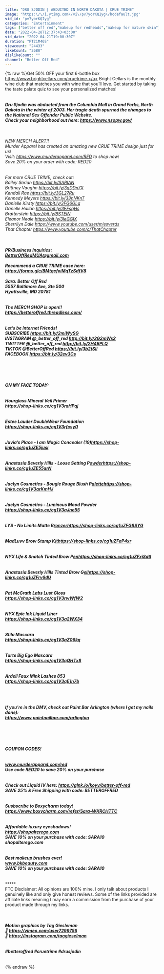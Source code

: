 ```yaml
---
title: "DRU SJODIN | ABDUCTED IN NORTH DAKOTA | CRUE TRIME"
image: "https:\/\/i.ytimg.com\/vi\/pv7yorKQIyg\/hqdefault.jpg"
vid_id: "pv7yorKQIyg"
categories: "Entertainment"
tags: ["better off red","makeup for redheads","makeup for mature skin"]
date: "2022-04-28T12:37:43+03:00"
vid_date: "2022-04-21T19:00:30Z"
duration: "PT21M46S"
viewcount: "24433"
likeCount: "2680"
dislikeCount: ""
channel: "Better Off Red"
---
```

{% raw %}Get 50% OFF your first 6-bottle box <a rel="nofollow" target="blank" href="https://www.brightcellars.com/cruetrime.">https://www.brightcellars.com/cruetrime.</a> Bright Cellars is the monthly wine club that matches you with wine that you’ll love. Get started by taking the taste palate quiz to see your personalized matches!<br /><br />*******************<br />Dru Sjodin was abducted from the Columbia Mall in Grand Forks, North Dakota in the winter of 2003. Her tragic death spurned the changes to the National Sex Offender Public Website. <br />Check your neighborhood out here: <a rel="nofollow" target="blank" href="https://www.nsopw.gov/">https://www.nsopw.gov/</a><br /><br /><br />******************<br />NEW MERCH ALERT!!  <br />Murder Apparel has created an amazing new CRUE TRIME design just for us!  <br />Visit: <a rel="nofollow" target="blank" href="https://www.murderapparel.com/RED">https://www.murderapparel.com/RED</a> to shop now!<br />Save 20% on your order with code: RED20<br /><br /><br />For more CRUE TRIME, check out:<br />Bailey Sarian <a rel="nofollow" target="blank" href="https://bit.ly/SARIAN">https://bit.ly/SARIAN</a><br />Brittney Vaughn <a rel="nofollow" target="blank" href="https://bit.ly/3qDDn7X">https://bit.ly/3qDDn7X</a><br />Kendall Rae <a rel="nofollow" target="blank" href="https://bit.ly/3GL27Ru">https://bit.ly/3GL27Ru</a><br />Kennedy Meyers <a rel="nofollow" target="blank" href="https://bit.ly/33nNKnT">https://bit.ly/33nNKnT</a><br />Danielle Kirsty <a rel="nofollow" target="blank" href="https://bit.ly/3FG6GLq">https://bit.ly/3FG6GLq</a><br />Danelle Hallan <a rel="nofollow" target="blank" href="https://bit.ly/3FFsqHs">https://bit.ly/3FFsqHs</a><br />Bratterstein <a rel="nofollow" target="blank" href="https://bit.ly/BSTEIN">https://bit.ly/BSTEIN</a><br />Eleanor Neale <a rel="nofollow" target="blank" href="https://bit.ly/3IeGGIX">https://bit.ly/3IeGGIX</a><br />Sherrilyn Dale <a rel="nofollow" target="blank" href="https://www.youtube.com/user/missverds">https://www.youtube.com/user/missverds</a><br />That Chapter <a rel="nofollow" target="blank" href="https://www.youtube.com/c/ThatChapter">https://www.youtube.com/c/ThatChapter</a><br /><br /><br />*****************<br />PR/Business Inquiries: <br />BetterOffRedMUA@gmail.com <br /><br />Recommend a CRUE TRIME case here: <a rel="nofollow" target="blank" href="https://forms.gle/BMtqcfoiMqTzSdfV8">https://forms.gle/BMtqcfoiMqTzSdfV8</a><br /><br />Sara: Better Off Red<br />5557 Baltimore Ave, Ste 500<br />Hyattsville, MD 20781<br /><br /><br />The MERCH SHOP is open!!<br /><a rel="nofollow" target="blank" href="https://betteroffred.threadless.com/">https://betteroffred.threadless.com/</a><br /><br /><br />Let’s be Internet Friends!<br />SUBSCRIBE <a rel="nofollow" target="blank" href="https://bit.ly/2miWySG">https://bit.ly/2miWySG</a><br />INSTAGRAM @_better_off_red  <a rel="nofollow" target="blank" href="http://bit.ly/2G2mWs2">http://bit.ly/2G2mWs2</a><br />TWITTER @_better_off_red <a rel="nofollow" target="blank" href="http://bit.ly/2H46PLQ">http://bit.ly/2H46PLQ</a><br />TIKTOK @BetterOffRed <a rel="nofollow" target="blank" href="https://bit.ly/3b2tSIi">https://bit.ly/3b2tSIi</a><br />FACEBOOK <a rel="nofollow" target="blank" href="https://bit.ly/32ev3Cs">https://bit.ly/32ev3Cs</a><br /><br /><br />********************<br /><br /><br />ON MY FACE TODAY:<br /><br /><br />Hourglass Mineral Veil Primer<br /><a rel="nofollow" target="blank" href="https://shop-links.co/cg1V3raHPqj">https://shop-links.co/cg1V3raHPqj</a><br /><br /><br />Estee Lauder DoubleWear Foundation<br /><a rel="nofollow" target="blank" href="https://shop-links.co/cg1V3rfcsy0">https://shop-links.co/cg1V3rfcsy0</a><br /><br /><br />Juvia’s Place - I am Magic Concealer (19)<a rel="nofollow" target="blank" href="https://shop-links.co/cg1uZE5jusi">https://shop-links.co/cg1uZE5jusi</a><br /><br /><br />Anastasia Beverly Hills - Loose Setting P<a rel="nofollow" target="blank" href="owderhttps://shop-links.co/cg1uZE55arN">owderhttps://shop-links.co/cg1uZE55arN</a><br /><br /><br />Jaclyn Cosmetics - Bougie Rouge Blush P<a rel="nofollow" target="blank" href="alettehttps://shop-links.co/cg1V3qrKmHJ">alettehttps://shop-links.co/cg1V3qrKmHJ</a><br /><br /><br />Jaclyn Cosmetics - Luminous Mood Powder<br /><a rel="nofollow" target="blank" href="https://shop-links.co/cg1V3qJnc55">https://shop-links.co/cg1V3qJnc55</a><br /><br /><br />LYS - No Limits Matte B<a rel="nofollow" target="blank" href="ronzerhttps://shop-links.co/cg1uZFG8SYG">ronzerhttps://shop-links.co/cg1uZFG8SYG</a><br /><br /><br />MadLuvv Brow Stamp K<a rel="nofollow" target="blank" href="ithttps://shop-links.co/cg1uZFaP4xr">ithttps://shop-links.co/cg1uZFaP4xr</a><br /><br /><br />NYX Life &amp; Snatch Tinted Brow P<a rel="nofollow" target="blank" href="enhttps://shop-links.co/cg1uZFxjSd6">enhttps://shop-links.co/cg1uZFxjSd6</a><br /><br /><br />Anastasia Beverly Hills Tinted Brow G<a rel="nofollow" target="blank" href="elhttps://shop-links.co/cg1uZFrv6dU">elhttps://shop-links.co/cg1uZFrv6dU</a><br /><br /><br />Pat McGrath Labs Lust Gloss<br /><a rel="nofollow" target="blank" href="https://shop-links.co/cg1V3rwWfW2">https://shop-links.co/cg1V3rwWfW2</a><br /><br /><br />NYX Epic Ink Liquid Liner<br /><a rel="nofollow" target="blank" href="https://shop-links.co/cg1V3q2WX34">https://shop-links.co/cg1V3q2WX34</a><br /><br /><br />Stila Mascara<br /><a rel="nofollow" target="blank" href="https://shop-links.co/cg1V3qZ06kq">https://shop-links.co/cg1V3qZ06kq</a><br /><br /><br />Tarte Big Ego Mascara<br /><a rel="nofollow" target="blank" href="https://shop-links.co/cg1V3qQHTx8">https://shop-links.co/cg1V3qQHTx8</a><br /><br /><br />Ardell Faux Mink Lashes 853<br /><a rel="nofollow" target="blank" href="https://shop-links.co/cg1V3qE1n7b">https://shop-links.co/cg1V3qE1n7b</a><br /><br /><br /><br /><br />If you're in the DMV, check out Paint Bar Arlington (where I get my nails done):<br /><a rel="nofollow" target="blank" href="https://www.paintnailbar.com/arlington">https://www.paintnailbar.com/arlington</a><br /><br /><br />*********************<br /><br /><br />COUPON CODES!<br /><br /><br />www.murderapparel.com/red<br />Use code RED20 to save 20% on your purchase<br /><br /><br />Check out Liquid IV here: <a rel="nofollow" target="blank" href="https://glnk.io/koyv/better-off-red">https://glnk.io/koyv/better-off-red</a><br />SAVE 25% &amp; Free Shipping with code: BETTEROFFRED <br /><br /><br />Susbscribe to Boxycharm today!<br /><a rel="nofollow" target="blank" href="https://www.boxycharm.com/refer/Sara-WKRCHTTC">https://www.boxycharm.com/refer/Sara-WKRCHTTC</a> <br /><br /><br />Affordable luxury eyeshadows!<br /><a rel="nofollow" target="blank" href="https://shopalterego.com">https://shopalterego.com</a><br />SAVE 10% on your purchase with code: SARA10<br />shopalterego.com<br /><br /><br />Best makeup brushes ever!<br />www.bkbeauty.com<br />SAVE 10% on your purchase with code: SARA10 <br /><br /><br />**********************<br />FTC Disclaimer: All opinions are 100% mine. I only talk about products I genuinely like and only give honest reviews. Some of the links provided are affiliate links meaning I may earn a commission from the purchase of your product made through my links.<br /><br /><br />***********************<br />Motion graphics by Tag Giesleman <br />🌟 <a rel="nofollow" target="blank" href="https://vimeo.com/user7299756">https://vimeo.com/user7299756</a><br />🌟 <a rel="nofollow" target="blank" href="https://instagram.com/taggieselman">https://instagram.com/taggieselman</a><br /><br /><br />#betteroffred #cruetrime #drusjodin<br /><br /><br />***********************{% endraw %}
